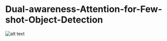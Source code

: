 # Dual-awareness-Attention-for-Few-shot-Object-Detection

![alt text](http://github.com/Tung-I/Dual-awareness-Attention-for-Few-shot-Object-Detection/blob/main/image.jpg?raw=true)
